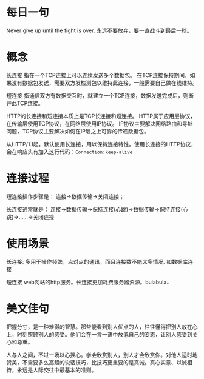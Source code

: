 # 每日一句
Never give up until the fight is over.
永远不要放弃，要一直战斗到最后一秒。

# 概念

长连接
指在一个TCP连接上可以连续发送多个数据包。
在TCP连接保持期间，如果没有数据包发送，需要双方发检测包以维持此连接，一般需要自己做在线维持。

短连接
指通信双方有数据交互时，就建立一个TCP连接，数据发送完成后，则断开此TCP连接。

HTTP的长连接和短连接本质上是TCP长连接和短连接。
HTTP属于应用层协议，在传输层使用TCP协议，在网络层使用IP协议。
IP协议主要解决网络路由和寻址问题，TCP协议主要解决如何在IP层之上可靠的传递数据包。

从HTTP/1.1起，默认使用长连接，用以保持连接特性。使用长连接的HTTP协议，会在响应头有加入这行代码：`Connection:keep-alive`

# **连接过程**

短连接操作步骤是：
连接→数据传输→关闭连接；

长连接通常就是：
连接→数据传输→保持连接(心跳)→数据传输→保持连接(心跳)→……→关闭连接

# 使用场景

长连接:
多用于操作频繁，点对点的通讯，而且连接数不能太多情况.
如数据库连接

短连接
web网站的http服务。长连接更加耗费服务器资源。bulabula..



# 美文佳句

把握分寸，是一种难得的智慧。那些能看到别人优点的人，往往懂得把别人放在心上，时刻照顾别人的感受。他们会在一言一语中放低自己的姿态，让别人感受到关心和尊重。

人与人之间，不过一场以心换心。学会欣赏别人，别人才会欣赏你。对他人适时地赞美，不需要多么高超的说话技巧，比技巧更重要的是真诚。真心实意、以诚相待，永远是人际交往中最基本的准则。
